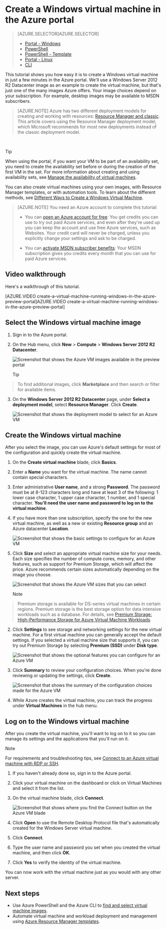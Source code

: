 <properties
    pageTitle="Create a Windows virtual machine in the Azure portal | Microsoft Azure"
    description="Learn how to create a Windows virtual machine or virtual computer by using the Azure Marketplace in the Azure portal"
    keywords="Windows virtual machine,create a virtual machine,virtual computer,setting up a virtual machine"
    services="virtual-machines"
    documentationCenter=""
    authors="cynthn"
    manager="timlt"
    editor=""
    tags="azure-resource-manager"/>

<tags
    ms.service="virtual-machines"
    ms.workload="infrastructure-services"
    ms.tgt_pltfrm="vm-windows"
    ms.devlang="na"
    ms.topic="hero-article"
    ms.date="01/07/2016"
    ms.author="cynthn"/>

# Create a Windows virtual machine in the Azure portal
> [AZURE.SELECTOR]AZURE.SELECTOR]
> 
> * [Portal - Windows](virtual-machines-windows-tutorial.md)
> * [PowerShell](virtual-machines-ps-create-preconfigure-windows-resource-manager-vms.md)
> * [PowerShell - Template](virtual-machines-create-windows-powershell-resource-manager-template.md)
> * [Portal - Linux](virtual-machines-linux-tutorial-portal-rm.md)
> * [CLI](virtual-machines-linux-tutorial.md)
> 
> 
This tutorial shows you how easy it is to create a Windows virtual machine in just a few minutes in the Azure portal. We'll use a Windows Server 2012 R2 Datacenter image as an example to create the virtual machine, but that's just one of the many images Azure offers. Your image choices depend on your subscription. For example, desktop images may be available to MSDN subscribers.

> [AZURE.NOTE] Azure has two different deployment models for creating and working with resources:  [Resource Manager and classic](../resource-manager-deployment-model.md).  This article covers using the Resource Manager deployment model, which Microsoft recommends for most new deployments instead of the classic deployment model. 

<br>

> [!TIP]
> When using the portal, if you want your VM to be part of an availability set, you need to create the availability set before or during the creation of the first VM in the set. For more information about creating and using availability sets, see [Manage the availability of virtual machines](virtual-machines-manage-availability.md).
> 
> 
You can also create virtual machines using your own images, with Resource Manager templates, or with automation tools. To learn about the different methods, see [Different Ways to Create a Windows Virtual Machine](virtual-machines-windows-choices-create-vm.md).

> [AZURE.NOTE] <a name="note"></a>You need an Azure account to complete this tutorial:
  >
  > + You can [open an Azure account for free](/pricing/free-trial/?WT.mc_id=A261C142F): You get credits you can use to try out paid Azure services, and even after they're used up you can keep the account and use free Azure services, such as Websites. Your credit card will never be charged, unless you explicitly change your settings and ask to be charged.
  >
  > + You can [activate MSDN subscriber benefits](/pricing/member-offers/msdn-benefits-details/?WT.mc_id=A261C142F): Your MSDN subscription gives you credits every month that you can use for paid Azure services.


## Video walkthrough
Here's a walkthrough of this tutorial.

[AZURE.VIDEO create-a-virtual-machine-running-windows-in-the-azure-preview-portal]AZURE.VIDEO create-a-virtual-machine-running-windows-in-the-azure-preview-portal]

## Select the Windows virtual machine image
1. Sign in to the Azure portal.

2. On the Hub menu, click **New** > **Compute** > **Windows Server 2012 R2 Datacenter**.

    ![Screenshot that shows the Azure VM images available in the preview portal](./media/virtual-machines-windows-tutorial/marketplace_new.png)

   > [!TIP]
> To find additional images, click **Marketplace** and then search or filter for available items.
> 
3. On the **Windows Server 2012 R2 Datacenter** page, under **Select a deployment model**, select **Resource Manager**. Click **Create**.

    ![Screenshot that shows the deployment model to select for an Azure VM](./media/virtual-machines-windows-tutorial/marketplace_search_select.png)


## Create the Windows virtual machine
After you select the image, you can use Azure's default settings for most of the configuration and quickly create the virtual machine.

1. On the **Create virtual machine** blade, click **Basics**.

2. Enter a **Name** you want for the virtual machine. The name cannot contain special characters.

3. Enter administrative **User name**, and a strong **Password**. The password must be at 8-123 characters long and have at least 3 of the following: 1 lower case character, 1 upper case character, 1 number, and 1 special character. **You'll need the user name and password to log on to the virtual machine**.

4. If you have more than one subscription, specify the one for the new virtual machine, as well as a new or existing **Resource group** and an Azure datacenter **Location**.

    ![Screenshot that shows the basic settings to configure for an Azure VM](./media/virtual-machines-windows-tutorial/create_vm_basics.PNG)


1. Click **Size** and select an appropriate virtual machine size for your needs. Each size specifies the number of compute cores, memory, and other features, such as support for Premium Storage, which will affect the price. Azure recommends certain sizes automatically depending on the image you choose.

    ![Screenshot that shows the Azure VM sizes that you can select](./media/virtual-machines-windows-tutorial/create_vm_size.PNG)

   > [!NOTE]
> Premium storage is available for DS-series virtual machines in certain regions. Premium storage is the best storage option for data intensive workloads such as a database. For details, see [Premium Storage: High-Performance Storage for Azure Virtual Machine Workloads](storage-premium-storage-preview-portal.md).
> 
2. Click **Settings** to see storage and networking settings for the new virtual machine. For a first virtual machine you can generally accept the default settings. If you selected a virtual machine size that supports it, you can try out Premium Storage by selecting **Premium (SSD)** under **Disk type**.

    ![Screenshot that shows the optional features you can configure for an Azure VM](./media/virtual-machines-windows-tutorial/create_vm_settings.PNG)

3. Click **Summary** to review your configuration choices. When you're done reviewing or updating the settings, click **Create**.

    ![Screenshot that shows the summary of the configuration choices made for the Azure VM](./media/virtual-machines-windows-tutorial/create_vm_summary.PNG)

4. While Azure creates the virtual machine, you can track the progress under **Virtual Machines** in the hub menu. 


## Log on to the Windows virtual machine
After you create the virtual machine, you'll want to log on to it so you can manage its settings and the applications that you'll run on it.

> [!NOTE]
> For requirements and troubleshooting tips, see [Connect to an Azure virtual machine with RDP or SSH](https://msdn.microsoft.com/library/azure/dn535788.aspx).
> 
> 
1. If you haven't already done so, sign in to the Azure portal.

2. Click your virtual machine on the dashboard or click on Virtual Machines and select it from the list.

3. On the virtual machine blade, click **Connect**.

    ![Screenshot that shows where you find the Connect button on the Azure VM blade](./media/virtual-machines-windows-tutorial/connect_vm_portal.png)

4. Click **Open** to use the Remote Desktop Protocol file that's automatically created for the Windows Server virtual machine.

5. Click **Connect**.

6. Type the user name and password you set when you created the virtual machine, and then click **OK**.

7. Click **Yes** to verify the identity of the virtual machine.


You can now work with the virtual machine just as you would with any other server.

## Next steps
* Use Azure PowerShell and the Azure CLI to [find and select virtual machine images](resource-groups-vm-searching.md).
* Automate virtual machine and workload deployment and management using [Azure Resource Manager templates](https://azure.microsoft.com/documentation/templates/).

